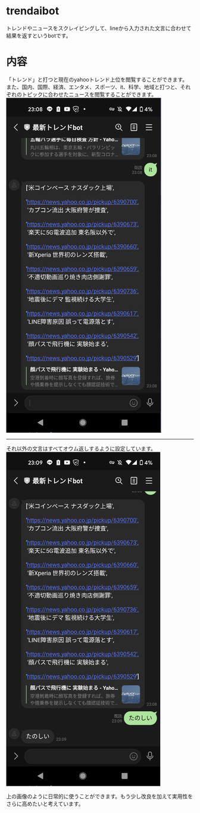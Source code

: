 # trendaibot
トレンドやニュースをスクレイピングして、lineから入力された文言に合わせて結果を返すというbotです。

# 内容
「トレンド」と打つと現在のyahooトレンド上位を閲覧することができます。
また、国内、国際、経済、エンタメ、スポーツ、it、科学、地域と打つと、それぞれのトピックに合わせたニュースを閲覧することができます。
<img src="img/bot1.PNG">
<hr>
それ以外の文言はすべてオウム返しするように設定しています。
<img src="img/bot2.PNG">

上の画像のように日常的に使うことができます。もう少し改良を加えて実用性をさらに高めたいと考えています。


